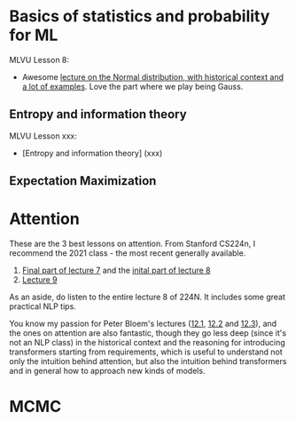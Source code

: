 


# Basics of statistics and probability for ML


MLVU Lesson 8:

- Awesome [lecture on the Normal distribution, with historical context and a lot of examples](https://www.youtube.com/watch?v=VZfAJzXu1hM). Love the part where we play being Gauss.

## Entropy and information theory

MLVU Lesson xxx:

- [Entropy and information theory] (xxx)

## Expectation Maximization




# Attention

These are the 3 best lessons on attention.
From Stanford CS224n, I recommend the 2021 class - the most recent generally available.

1. [Final part of lecture 7](https://youtu.be/wzfWHP6SXxY?list=PLoROMvodv4rOSH4v6133s9LFPRHjEmbmJ&t=4382) and the [inital part of lecture 8](https://youtu.be/gKD7jPAdbpE?list=PLoROMvodv4rOSH4v6133s9LFPRHjEmbmJ&t=113)
2. [Lecture 9](https://youtu.be/6D4EWKJgNn0?list=PLoROMvodv4rOSH4v6133s9LFPRHjEmbmJ&t=1)


As an aside, do listen to the entire lecture 8 of 224N. It includes some great practical NLP tips.

You know my passion for Peter Bloem's lectures ([12.1](https://www.youtube.com/watch?v=KmAISyVvE1Y), [12.2](https://www.youtube.com/watch?v=oUhGZMCTHtI) and [12.3](https://www.youtube.com/watch?v=MN__lSncZBs)), and the ones on attention are also fantastic, though they go less deep (since it's not an NLP class) in the historical context and the reasoning for introducing transformers starting from requirements, which is useful to understand not only the intuition behind attention, but also the intuition behind transformers and in general how to approach new kinds of models.



# MCMC



